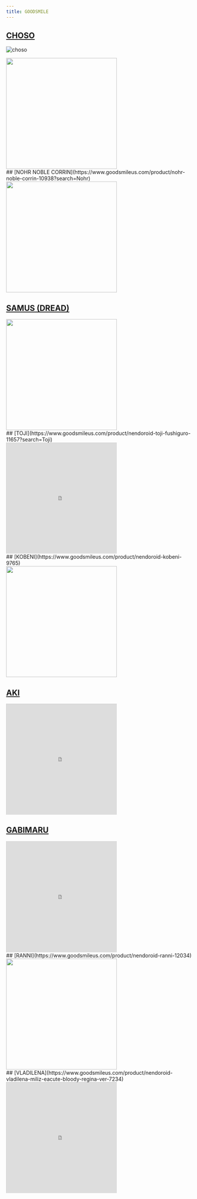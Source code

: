 ```yaml
---
title: GOODSMILE
---
```


## [CHOSO](https://www.goodsmileus.com/product/nendoroid-choso-11767)

![choso](47fa0a85ffbc41ec9f2a2cfd8f2a180axl.png)
<div style="overflow:hidden;padding:0;position:relative;height:300;width:300;"><img 
width=300 src="./47fa0a85ffbc41ec9f2a2cfd8f2a180axl.png"></div>
## [NOHR NOBLE CORRIN](https://www.goodsmileus.com/product/nohr-noble-corrin-10938?search=Nohr)
<div style="overflow:hidden;padding:0;position:relative;height:300;width:300;"><img 
width=300 src="https://imgs1.goodsmileus.com/image/cache/data/productimages/ScaleFigures/NohrNobleCorrin/01_2305241522244259-1200x1200.jpg"></div>

## [SAMUS (DREAD)](https://www.goodsmileus.com/product/figma-samus-aran-dread-ver-9210)
<div style="overflow:hidden;padding:0;position:relative;height:300;width:300;"><img 
width=300 src="https://imgs1.goodsmileus.com/image/cache/data/productimages/Figmas/SamusAran_DREAD/01_2209261242035746-1200x1200.jpg"></div>
## [TOJI](https://www.goodsmileus.com/product/nendoroid-toji-fushiguro-11657?search=Toji)
<div style="overflow:hidden;padding:0;position:relative;height:300;width:300;"><iframe 
style="-moz-transform: scale(0.25, 0.25); - webkit-transform: scale(0.25, 0.25); 
-o-transform: scale(0.25, 0.25);
-ms-transform: scale(0.25, 0.25);
transform: scale(0.25, 0.25); 
-moz-transform-origin: top left;
-webkit-transform-origin: top left;
-o-transform-origin: top left;-ms-transform-origin: top left;transform-origin: top left;" height=1200 width=1200 src="https://imgs1.goodsmileus.com/image/cache/data/productimages/Nendoroids/TojiFushiguro/01_2310031211575575-1200x1200.jpg"></iframe></div>
## [KOBENI](https://www.goodsmileus.com/product/nendoroid-kobeni-9765)
<div style="overflow:hidden;padding:0;position:relative;height:300;width:300;"><img 
width=300 src="https://imgs3.goodsmileus.com/image/cache/data/productimages/Nendoroids/Kobeni/01_2212081319149568-1200x1200.jpg"></div>

## [AKI](https://www.goodsmileus.com/product/nendoroid-aki-hayakawa-9726)
<div style="overflow:hidden;padding:0;position:relative;height:300;width:300;"><iframe 
style="-moz-transform: scale(0.25, 0.25); - webkit-transform: scale(0.25, 0.25); 
-o-transform: scale(0.25, 0.25);
-ms-transform: scale(0.25, 0.25);
transform: scale(0.25, 0.25); 
-moz-transform-origin: top left;
-webkit-transform-origin: top left;
-o-transform-origin: top left;-ms-transform-origin: top left;transform-origin: top left;" height=1200 width=1200 src="https://imgs3.goodsmileus.com/image/cache/data/productimages/Nendoroids/AkiHayakawa/01_2211281316072899-1200x1200.jpg"></iframe></div>

## [GABIMARU](https://www.goodsmileus.com/product/nendoroid-gabimaru-11047)
<div style="overflow:hidden;padding:0;position:relative;height:300;width:300;"><iframe 
style="-moz-transform: scale(0.25, 0.25); - webkit-transform: scale(0.25, 0.25); 
-o-transform: scale(0.25, 0.25);
-ms-transform: scale(0.25, 0.25);
transform: scale(0.25, 0.25); 
-moz-transform-origin: top left;
-webkit-transform-origin: top left;
-o-transform-origin: top left;-ms-transform-origin: top left;transform-origin: top left;" height=1200 width=1200 src="https://imgs2.goodsmileus.com/image/cache/data/productimages/Nendoroids/Gabimaru/01_2306161030261199-1200x1200.jpg"></iframe></div>
## [RANNI](https://www.goodsmileus.com/product/nendoroid-ranni-12034)
<div style="overflow:hidden;padding:0;position:relative;height:300;width:300;"><img 
width=300 src="https://imgs3.goodsmileus.com/image/cache/data/productimages/Nendoroids/Ranni/01_2312121109074810-1200x1200.jpg"></div>
## [VLADILENA](https://www.goodsmileus.com/product/nendoroid-vladilena-miliz-eacute-bloody-regina-ver-7234)
<div style="overflow:hidden;padding:0;position:relative;height:300;width:300;"><iframe 
style="-moz-transform: scale(0.25, 0.25); - webkit-transform: scale(0.25, 0.25); 
-o-transform: scale(0.25, 0.25);
-ms-transform: scale(0.25, 0.25);
transform: scale(0.25, 0.25); 
-moz-transform-origin: top left;
-webkit-transform-origin: top left;
-o-transform-origin: top left;-ms-transform-origin: top left;transform-origin: top left;" height=1200 width=1200 src="https://img.goodsmileus.com/image/cache/data/productimages/Nendoroids/VladilenaMiliz%C3%A9BloodyReginaVer/01_2203171230132793-1200x1200.jpg"></iframe></div>




